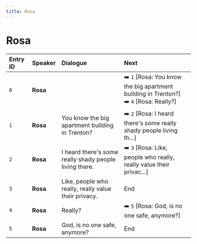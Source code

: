```yaml
---
title: Rosa
---
```


# Rosa


| Entry ID | Speaker | Dialogue | Next |
| :------- | :------ | :------- | :------------ |
| `0` | **Rosa** |  | ➡️ `1` \[Rosa: You know the big apartment building in Trenton?\]<br>➡️ `4` \[Rosa: Really?\] |
| `1` | **Rosa** | You know the big apartment building in Trenton? | ➡️ `2` \[Rosa: I heard there's some really shady people living th\.\.\.\] |
| `2` | **Rosa** | I heard there's some really shady people living there\. | ➡️ `3` \[Rosa: Like, people who really, really value their privac\.\.\.\] |
| `3` | **Rosa** | Like, people who really, really value their privacy\. | End |
| `4` | **Rosa** | Really? | ➡️ `5` \[Rosa: God, is no one safe, anymore?\] |
| `5` | **Rosa** | God, is no one safe, anymore? | End |
